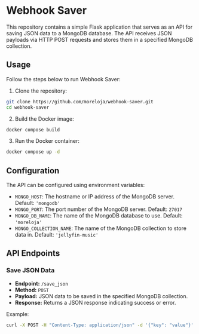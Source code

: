 # Webhook Saver

This repository contains a simple Flask application that serves as an API for saving JSON data to a MongoDB database. The API receives JSON payloads via HTTP POST requests and stores them in a specified MongoDB collection.

## Usage

Follow the steps below to run Webhook Saver:

1. Clone the repository:

```bash
git clone https://github.com/moreloja/webhook-saver.git
cd webhook-saver
```

2. Build the Docker image:

```bash
docker compose build
```

3. Run the Docker container:

```bash
docker compose up -d
```

## Configuration

The API can be configured using environment variables:

- `MONGO_HOST`: The hostname or IP address of the MongoDB server. Default: `'mongodb'`
- `MONGO_PORT`: The port number of the MongoDB server. Default: `27017`
- `MONGO_DB_NAME`: The name of the MongoDB database to use. Default: `'moreloja'`
- `MONGO_COLLECTION_NAME`: The name of the MongoDB collection to store data in. Default: `'jellyfin-music'`

## API Endpoints

### Save JSON Data

- **Endpoint:** `/save_json`
- **Method:** `POST`
- **Payload:** JSON data to be saved in the specified MongoDB collection.
- **Response:** Returns a JSON response indicating success or error.

Example:

```bash
curl -X POST -H "Content-Type: application/json" -d '{"key": "value"}' http://localhost:4433/save_json
```
